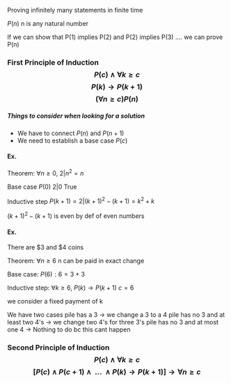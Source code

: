 Proving infinitely many statements in finite time

$P(n)$ n is any natural number 

If we can show that P(1) implies P(2) and P(2) implies P(3) .... we can prove P(n)


### First Principle of Induction$$P(c)\land \forall k \ge c$$$$P(k)\rightarrow P(k+1)$$$$(\forall n\ge c) P(n)$$
##### Things to consider when looking for a solution
- We have to connect $P(n)$ and $P(n+1)$
- We need to establish a base case $P(c)$


#### Ex.

Theorem: $\forall n \ge 0 \text{, } 2|n^2=n$

Base case $P(0)$ $2|0$  True

Inductive step
$P(k+1) = 2|(k+1)^2-(k+1) = k^2 + k$ 

$(k+1)^2-(k+1)$ is even by def of even numbers


#### Ex.

There are \$3 and \$4 coins

Theorem: $\forall n \ge 6$ n can be paid in exact change

Base case: $P(6) : 6 = 3+3$

Inductive step:
$\forall k \ge 6 \text{, } P(k)\rightarrow P(k+1)$
$c=6$

we consider a fixed payment of k

We have two cases
	pile has a 3 -> we change a 3 to a 4
	pile has no 3 and at least two 4's -> we change two 4's for three 3's
	pile has no 3 and at most one 4 -> Nothing to do bc this cant happen

### Second Principle of Induction$$P(c)\land \forall k \ge c$$$$\Big[P(c)\land P(c+1) \land \text{ ... }\land P(k) \rightarrow P(k+1)\Big] \rightarrow \forall n \ge c$$